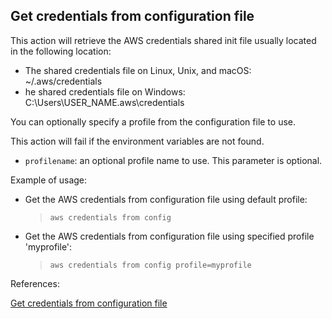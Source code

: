 ## Get credentials from configuration file

This action will retrieve the AWS credentials shared init file usually located in the following location:

- The shared credentials file on Linux, Unix, and macOS: ~/.aws/credentials
- he shared credentials file on Windows: C:\Users\USER_NAME\.aws\credentials

You can optionally specify a profile from the configuration file to use.

This action will fail if the environment variables are not found.

- `profilename`: an optional profile name to use. This parameter is optional.


Example of usage:

- Get the AWS credentials from configuration file using default profile:

    > `aws credentials from config`

- Get the AWS credentials from configuration file using specified profile 'myprofile':

    > `aws credentials from config profile=myprofile`

References:

[Get credentials from configuration file](https://github.com/DasAng/phobo-release/blob/master/docs/aws_credentials_actions.md#get-credentials-from-configuration-file)